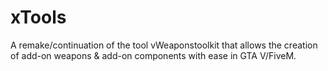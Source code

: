 # xTools
A remake/continuation of the tool vWeaponstoolkit that allows the creation of add-on weapons &amp; add-on components with ease in GTA V/FiveM.
